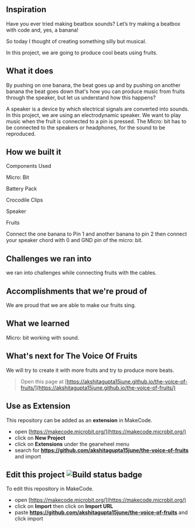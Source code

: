 ## Inspiration

Have you ever tried making beatbox sounds? Let’s try making a beatbox with code and, yes, a banana!

So today I thought of creating something silly but musical.

In this project, we are going to produce cool beats using fruits.

## What it does

By pushing on one banana, the beat goes up and by pushing on another banana the beat goes down that's how you can produce music from fruits through the speaker, but let us understand how this happens?

A speaker is a device by which electrical signals are converted into sounds. In this project, we are using an electrodynamic speaker. We want to play music when the fruit is connected to a pin is pressed. The Micro: bit has to be connected to the speakers or headphones, for the sound to be reproduced.

## How we built it

Components Used

Micro: Bit

Battery Pack

Crocodile Clips

Speaker

Fruits

Connect the one banana to Pin 1 and another banana to pin 2 then connect your speaker chord with 0 and GND pin of the micro: bit.

## Challenges we ran into

we ran into challenges while connecting fruits with the cables.

## Accomplishments that we're proud of

We are proud that we are able to make our fruits sing.

## What we learned

Micro: bit working with sound.

## What's next for The Voice Of Fruits

We will try to create it with more fruits and try to produce more beats.

> Open this page at [https://akshitagupta15june.github.io/the-voice-of-fruits/](https://akshitagupta15june.github.io/the-voice-of-fruits/)

## Use as Extension

This repository can be added as an **extension** in MakeCode.

* open [https://makecode.microbit.org/](https://makecode.microbit.org/)
* click on **New Project**
* click on **Extensions** under the gearwheel menu
* search for **https://github.com/akshitagupta15june/the-voice-of-fruits** and import

## Edit this project ![Build status badge](https://github.com/akshitagupta15june/the-voice-of-fruits/workflows/MakeCode/badge.svg)

To edit this repository in MakeCode.

* open [https://makecode.microbit.org/](https://makecode.microbit.org/)
* click on **Import** then click on **Import URL**
* paste **https://github.com/akshitagupta15june/the-voice-of-fruits** and click import

